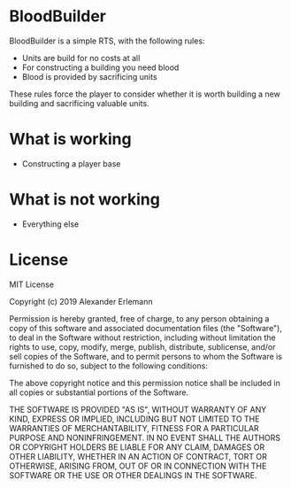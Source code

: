 # BloodBuilder
BloodBuilder is a simple RTS, with the following rules:
  - Units are build for no costs at all
  - For constructing a building you need blood
  - Blood is provided by sacrificing units
 
These rules force the player to consider whether it is worth building a new building and sacrificing valuable units.

# What is working

  - Constructing a player base

# What is not working
  - Everything else

  
# License

MIT License

Copyright (c) 2019 Alexander Erlemann

Permission is hereby granted, free of charge, to any person obtaining a copy
of this software and associated documentation files (the "Software"), to deal
in the Software without restriction, including without limitation the rights
to use, copy, modify, merge, publish, distribute, sublicense, and/or sell
copies of the Software, and to permit persons to whom the Software is
furnished to do so, subject to the following conditions:

The above copyright notice and this permission notice shall be included in all
copies or substantial portions of the Software.

THE SOFTWARE IS PROVIDED "AS IS", WITHOUT WARRANTY OF ANY KIND, EXPRESS OR
IMPLIED, INCLUDING BUT NOT LIMITED TO THE WARRANTIES OF MERCHANTABILITY,
FITNESS FOR A PARTICULAR PURPOSE AND NONINFRINGEMENT. IN NO EVENT SHALL THE
AUTHORS OR COPYRIGHT HOLDERS BE LIABLE FOR ANY CLAIM, DAMAGES OR OTHER
LIABILITY, WHETHER IN AN ACTION OF CONTRACT, TORT OR OTHERWISE, ARISING FROM,
OUT OF OR IN CONNECTION WITH THE SOFTWARE OR THE USE OR OTHER DEALINGS IN THE
SOFTWARE.